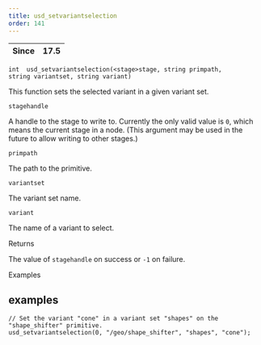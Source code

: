 ```yaml
---
title: usd_setvariantselection
order: 141
---
```

| Since | 17.5 |
| --- | --- |

`int  usd_setvariantselection(<stage>stage, string primpath, string variantset, string variant)`

This function sets the selected variant in a given variant set.

`stagehandle`

A handle to the stage to write to. Currently the only valid value is `0`, which means the current stage in a node. (This argument may be used in the future to allow writing to other stages.)

`primpath`

The path to the primitive.

`variantset`

The variant set name.

`variant`

The name of a variant to select.

Returns

The value of `stagehandle` on success or `-1` on failure.

Examples

## examples

```vex
// Set the variant "cone" in a variant set "shapes" on the "shape_shifter" primitive.
usd_setvariantselection(0, "/geo/shape_shifter", "shapes", "cone");

```
